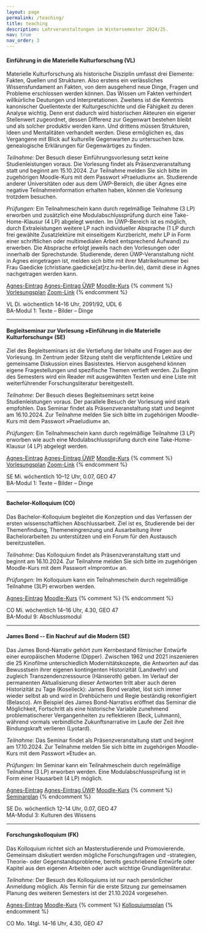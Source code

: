```yaml
---
layout: page
permalink: /teaching/
title: teaching
description: Lehrveranstaltungen im Wintersemester 2024/25.
nav: true
nav_order: 3
---
```


#### Einführung in die Materielle Kulturforschung (VL) ####

Materielle Kulturforschung als historische Disziplin umfasst drei Elemente:
Fakten, Quellen und Strukturen. Also erstens ein verlässliches Wissensfundament
an Fakten, von dem ausgehend neue Dinge, Fragen und Probleme erschlossen werden
können. Das Wissen um Fakten verhindert willkürliche Deutungen und
Interpretationen. Zweitens ist die Kenntnis kanonischer Quellentexte der
Kulturgeschichte und die Fähigkeit zu deren Analyse wichtig. Denn erst dadurch
wird historischen Akteuren ein eigener Stellenwert zugeordnet, dessen Differenz
zur Gegenwart bestehen bleibt und als solcher produktiv werden kann. Und
drittens müssen Strukturen, Ideen und Mentalitäten verhandelt werden. Diese
ermöglichen es, das Vergangene mit Blick auf kulturelle Gegenwarten zu
untersuchen bzw. genealogische Erklärungen für Gegenwärtiges zu finden.

*Teilnahme:* Der Besuch dieser Einführungsvorlesung setzt keine
Studienleistungen voraus. Die Vorlesung findet als Präsenzveranstaltung statt
und beginnt am 15.10.2024. Zur Teilnahme melden Sie sich bitte im zugehörigen
Moodle-Kurs mit dem Passwort »Praeludium« an. Studierende anderer Universitäten
oder aus dem ÜWP-Bereich, die über Agnes eine negative Teilnahmeinformation
erhalten haben, können die Vorlesung trotzdem besuchen.

*Prüfungen:* Ein Teilnahmeschein kann durch regelmäßige Teilnahme (3 LP)
erworben und zusätzlich eine Modulabschlussprüfung durch eine Take-Home-Klausur
(4 LP) abgelegt werden. Im ÜWP-Bereich ist es möglich, durch Extraleistungen
weitere LP nach individueller Absprache (1 LP durch frei gewählte Zusatzlektüre
mit einseitigem Kurzbericht, mehr LP in Form einer schriftlichen oder
multimedialen Arbeit entsprechend Aufwand) zu erwerben. Die Absprache erfolgt
jeweils nach den Vorlesungen oder innerhalb der Sprechstunde. Studierende,
deren ÜWP-Veranstaltung nicht in Agnes eingetragen ist, melden sich bitte mit
ihrer Matrikelnummer bei Frau Gaedicke
(christiane.gaedicke[at]rz.hu-berlin.de), damit diese in Agnes nachgetragen
werden kann.

<abbr class="badge"><a
href="https://agnes.hu-berlin.de/lupo/rds?state=verpublish&status=init&vmfile=no&publishid=223367&moduleCall=webInfo&publishConfFile=webInfo&publishSubDir=veranstaltung"
target="_blank">Agnes-Eintrag</a></abbr>
<abbr class="badge"><a
href="https://agnes.hu-berlin.de/lupo/rds?state=verpublish&status=init&vmfile=no&publishid=224794&moduleCall=webInfo&publishConfFile=webInfo&publishSubDir=veranstaltung"
target="_blank">Agnes-Eintrag ÜWP</a></abbr>
<abbr class="badge"><a
href="https://moodle.hu-berlin.de/course/view.php?id=129769"
target="_blank">Moodle-Kurs</a></abbr> 
{% comment %}
<abbr class="badge"><a
href="{{ site.baseurl }}/blog/2024/kulturgeschichte-der-dinge">Vorlesungsplan</a></abbr>
<abbr class="badge"><a
href="https://hu-berlin.zoom.us/j/67471623130?pwd=RFE3REt5a2FvWFB2MnFCS0lJamVwdz09"
target="_blank">Zoom-Link</a></abbr>
{% endcomment %}

VL Di. wöchentlich 14&ndash;16 Uhr, 2091/92, UDL 6<br />
BA-Modul 1: Texte &ndash; Bilder &ndash; Dinge

***

#### Begleitseminar zur Vorlesung »Einführung in die Materielle Kulturforschung« (SE) ####

Ziel des Begleitseminars ist die Vertiefung der Inhalte und Fragen aus der
Vorlesung. Im Zentrum jeder Sitzung steht die verpflichtende Lektüre und
gemeinsame Diskussion eines Basistextes. Hiervon ausgehend können eigene
Fragestellungen und spezifische Themen vertieft werden. Zu Beginn des Semesters
wird ein Reader mit ausgewählten Texten und eine Liste mit weiterführender
Forschungsliteratur bereitgestellt.

*Teilnahme:* Der Besuch dieses Begleitseminars setzt keine Studienleistungen
voraus. Der parallele Besuch der Vorlesung wird stark empfohlen. Das Seminar
findet als Präsenzveranstaltung statt und beginnt am 16.10.2024. Zur Teilnahme
melden Sie sich bitte im zugehörigen Moodle-Kurs mit dem Passwort »Praeludium«
an.

*Prüfungen:* Ein Teilnahmeschein kann durch regelmäßige Teilnahme (3 LP)
erworben wie auch eine Modulabschlussprüfung durch eine Take-Home-Klausur (4
LP) abgelegt werden.

<abbr class="badge"><a
href="https://agnes.hu-berlin.de/lupo/rds?state=verpublish&status=init&vmfile=no&publishid=223368&moduleCall=webInfo&publishConfFile=webInfo&publishSubDir=veranstaltung" 
target="_blank">Agnes-Eintrag</a></abbr>
<abbr class="badge"><a
href="https://agnes.hu-berlin.de/lupo/rds?state=verpublish&status=init&vmfile=no&publishid=224795&moduleCall=webInfo&publishConfFile=webInfo&publishSubDir=veranstaltung" 
target="_blank">Agnes-Eintrag ÜWP</a></abbr>
<abbr class="badge"><a
href="https://moodle.hu-berlin.de/course/view.php?id=129769"
target="_blank">Moodle-Kurs</a></abbr>
{% comment %}
<abbr class="badge"><a
href="{{ site.baseurl }}/blog/2024/kulturgeschichte-der-dinge">Vorlesungsplan</a></abbr>
<abbr class="badge"><a
href="https://hu-berlin.zoom.us/j/67471623130?pwd=RFE3REt5a2FvWFB2MnFCS0lJamVwdz09"
target="_blank">Zoom-Link</a></abbr>
{% endcomment %}

SE Mi. wöchentlich 10&ndash;12 Uhr, 0.07, GEO 47<br />
BA-Modul 1: Texte &ndash; Bilder &ndash; Dinge

***

#### Bachelor-Kolloquium (CO) ####

Das Bachelor-Kolloquium begleitet die Konzeption und das Verfassen der ersten
wissenschaftlichen Abschlussarbeit. Ziel ist es, Studierende bei der
Themenfindung, Themeneingrenzung und Ausarbeitung ihrer Bachelorarbeiten zu
unterstützen und ein Forum für den Austausch bereitzustellen.

*Teilnahme:* Das Kolloquium findet als Präsenzveranstaltung statt und beginnt
am 16.10.2024. Zur Teilnahme melden Sie sich bitte im zugehörigen Moodle-Kurs
mit dem Passwort »Impromtu« an.

*Prüfungen:* Im Kolloquium kann ein Teilnahmeschein durch regelmäßige Teilnahme
(3LP) erworben werden.

<abbr class="badge"><a
href="https://agnes.hu-berlin.de/lupo/rds?state=verpublish&status=init&vmfile=no&publishid=223371&moduleCall=webInfo&publishConfFile=webInfo&publishSubDir=veranstaltung"
target="_blank">Agnes-Eintrag</a></abbr> 
<abbr class="badge"><a
href="https://moodle.hu-berlin.de/course/view.php?id=92821"
target="_blank">Moodle-Kurs</a></abbr>
{% comment %}
{% endcomment %}

CO Mi. wöchentlich 14&ndash;16 Uhr, 4.30, GEO 47<br />
BA-Modul 9: Abschlussmodul

***

#### James Bond -- Ein Nachruf auf die Modern (SE) ####

Das James Bond-Narrativ gehört zum Kernbestand filmischer Entwürfe einer
europäischen Moderne (Dipper). Zwischen 1962 und 2021 inszenieren die 25
Kinofilme unterschiedlich Modernitätskozepte, die Antworten auf das Bewusstsein
ihrer eigenen kontingenten Historizität (Landwehr) und zugleich
Transzendenzressource (Hänseroth) geben. Im Verlauf der permanenten
Aktualisierung dieser Antworten tritt aber auch deren Historizität zu Tage
(Koselleck): James Bond veraltet, löst sich immer wieder selbst ab und wird in
Drehbüchern und Regie beständig rekonfigiert (Belasco). Am Beispiel des James
Bond-Narrativs eröffnet das Seminar die Möglichkeit, Fortschritt als eine
historische Variable zunehmend problematischerer Vergangenheiten zu
reflektieren (Beck, Luhmann), während vormals verbindliche Zukunftsnarrative im
Laufe der Zeit ihre Bindungskraft verlieren (Lyotard).

*Teilnahme:* Das Seminar findet als Präsenzveranstaltung statt und beginnt am
17.10.2024. Zur Teilnahme melden Sie sich bitte im zugehörigen Moodle-Kurs mit
dem Passwort »Etude« an.

*Prüfungen:* Im Seminar kann ein Teilnahmeschein durch regelmäßige Teilnahme (3
LP) erworben werden. Eine Modulabschlussprüfung ist in Form einer Hausarbeit (4
LP) möglich.

<abbr class="badge"><a
href="https://agnes.hu-berlin.de/lupo/rds?state=verpublish&status=init&vmfile=no&publishid=223369&moduleCall=webInfo&publishConfFile=webInfo&publishSubDir=veranstaltung"
target="_blank">Agnes-Eintrag</a></abbr>
<abbr class="badge"><a
href="https://agnes.hu-berlin.de/lupo/rds?state=verpublish&status=init&vmfile=no&publishid=224812&moduleCall=webInfo&publishConfFile=webInfo&publishSubDir=veranstaltung"
target="_blank">Agnes-Eintrag ÜWP</a></abbr> 
<abbr class="badge"><a
href="https://moodle.hu-berlin.de/course/view.php?id=129771"
target="_blank">Moodle-Kurs</a></abbr>
{% comment %}
<abbr class="badge"><a
href="{{ site.baseurl }}/blog/2024/gaia-anwenden">Seminarplan</a></abbr>
{% endcomment %}

SE Do. wöchentlich 12&ndash;14 Uhr, 0.07, GEO 47<br />
MA-Modul 3: Kulturen des Wissens

***

#### Forschungskolloquium (FK) ####

Das Kolloquium richtet sich an Masterstudierende und Promovierende. Gemeinsam
diskutiert werden mögliche Forschungsfragen und -strategien, Theorie- oder
Gegenstandsprobleme, bereits geschriebene Entwürfe oder Kapitel aus den eigenen
Arbeiten oder auch wichtige Grundlagenliteratur.

*Teilnahme:* Der Besuch des Kolloquiums ist nur nach persönlicher Anmeldung
möglich. Als Termin für die erste Sitzung zur gemeinsamen Planung des weiteren
Semesters ist der 21.10.2024 vorgesehen.

<abbr class="badge"><a
href="https://agnes.hu-berlin.de/lupo/rds?state=verpublish&status=init&vmfile=no&publishid=223373&moduleCall=webInfo&publishConfFile=webInfo&publishSubDir=veranstaltung"
target="_blank">Agnes-Eintrag</a></abbr>
<abbr class="badge"><a
href="https://moodle.hu-berlin.de/course/view.php?id=89454"
target="_blank">Moodle-Kurs</a></abbr>
{% comment %}
<abbr class="badge"><a
href="{{ site.baseurl }}/blog/2024/kolloquium">Kolloquiumsplan</a></abbr>
{% endcomment %}

CO Mo. 14tgl. 14&ndash;16 Uhr, 4.30, GEO 47
